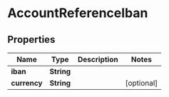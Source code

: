 
# AccountReferenceIban

## Properties
Name | Type | Description | Notes
------------ | ------------- | ------------- | -------------
**iban** | **String** |  | 
**currency** | **String** |  |  [optional]




